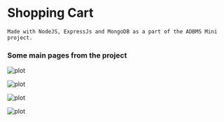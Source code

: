 # Shopping Cart

```
Made with NodeJS, ExpressJs and MongoDB as a part of the ADBMS Mini project.
```

### Some main pages from the project

![plot](./Final-Images/MainPage.png)

![plot](./Final-Images/SignIn.png)

![plot](./Final-Images/CartPage.png)

![plot](./Final-Images/OrdersPage.png)
